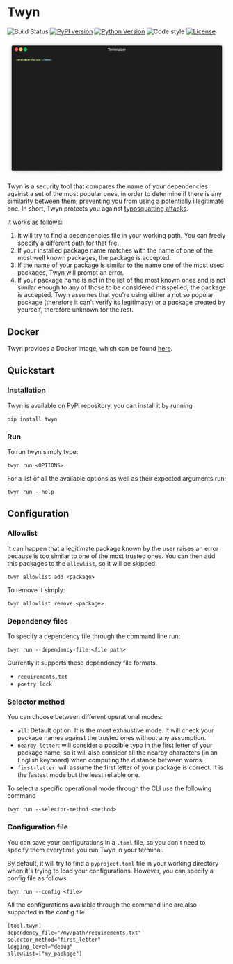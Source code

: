 # Twyn

![Build Status](https://github.com/elementsinteractive/twyn/actions/workflows/test.yml/badge.svg)
[![PyPI version](https://img.shields.io/pypi/v/twyn)](https://pypi.org/project/twyn/)
[![Python Version](https://img.shields.io/pypi/pyversions/twyn?logo=python&logoColor=yellow)](https://pypi.org/project/twyn/)
![Code style](https://img.shields.io/badge/code%20style-black-000000.svg)
[![License](https://img.shields.io/github/license/elementsinteractive/twyn)](LICENSE)


![](https://github.com/elementsinteractive/twyn/blob/main/assets/twyn.gif)

Twyn is a security tool that compares the name of your dependencies against a set of the most popular ones, 
in order to determine if there is any similarity between them, preventing you from using a potentially illegitimate one.
In short, Twyn protects you against [typosquatting attacks](https://en.wikipedia.org/wiki/Typosquatting).

It works as follows:

1. It will try to find a dependencies file in your working path. You can freely specify a different path for that file.
2. If your installed package name matches with the name of one of the most well known packages, the package is accepted.
3. If the name of your package is similar to the name one of the most used packages, Twyn will prompt an error.
4. If your package name is not in the list of the most known ones and is not similar enough to any of those to be considered misspelled, the package is accepted. Twyn assumes that you're using either a not so popular package (therefore it can't verify its legitimacy) or a package created by yourself, therefore unknown for the rest.

## Docker
Twyn provides a Docker image, which can be found [here](https://hub.docker.com/r/elementsinteractive/twyn).

## Quickstart
### Installation
Twyn is available on PyPi repository, you can install it by running
    
    pip install twyn

### Run
To run twyn simply type:

    twyn run <OPTIONS>

For a list of all the available options as well as their expected arguments run:

    twyn run --help


## Configuration

### Allowlist
It can happen that a legitimate package known by the user raises an error because is too similar to one of the most trusted ones.
You can then add this packages to the `allowlist`, so it will be skipped:

    twyn allowlist add <package>

To remove it simply:

    twyn allowlist remove <package>

### Dependency files
To specify a dependency file through the command line run:

    twyn run --dependency-file <file path>

Currently it supports these dependency file formats.
- `requirements.txt`
- `poetry.lock`

### Selector method
You can choose between different operational modes:
- `all`: Default option. It is the most exhaustive mode. It will check your package names against the trusted ones without any assumption.
- `nearby-letter`: will consider a possible typo in the first letter of your package name, so it will also consider all the nearby characters (in an English keyboard) when computing the distance between words.
- `first-letter`: will assume the first letter of your package is correct. It is the fastest mode but the least reliable one.

To select a specific operational mode through the CLI use the following command

    twyn run --selector-method <method>

### Configuration file
You can save your configurations in a `.toml` file, so you don't need to specify them everytime you run Twyn in your terminal.

By default, it will try to find a `pyproject.toml` file in your working directory when it's trying to load your configurations.
However, you can specify a config file as follows:
    
    twyn run --config <file>

All the configurations available through the command line are also supported in the config file. 

    [tool.twyn]
    dependency_file="/my/path/requirements.txt"
    selector_method="first_letter"
    logging_level="debug"
    allowlist=["my_package"]